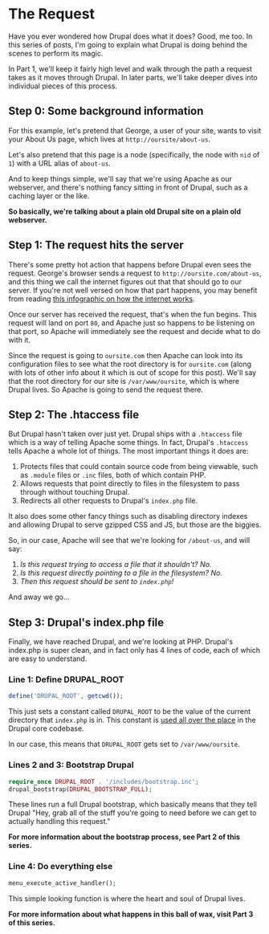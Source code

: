 # The Request

Have you ever wondered how Drupal does what it does? Good, me too. In this series of posts, I'm going to explain what Drupal is doing behind the scenes to perform its magic.

In Part 1, we'll keep it fairly high level and walk through the path a request takes as it moves through Drupal. In later parts, we'll take deeper dives into individual pieces of this process.

## Step 0: Some background information

For this example, let's pretend that George, a user of your site, wants to visit your About Us page, which lives at `http://oursite/about-us`. 

Let's also pretend that this page is a node (specifically, the node with `nid` of `1`) with a URL alias of `about-us`.

And to keep things simple, we'll say that we're using Apache as our webserver, and there's nothing fancy sitting in front of Drupal, such as a caching layer or the like. 

**So basically, we're talking about a plain old Drupal site on a plain old webserver.**

## Step 1: The request hits the server

There's some pretty hot action that happens before Drupal even sees the request. George's browser sends a request to `http://oursite.com/about-us`, and this thing we call the internet figures out that that should go to our server. If you're not well versed on how that part happens, you may benefit from reading [this infographic on how the internet works](http://i.imgur.com/fzY1Arg.jpg).

Once our server has received the request, that's when the fun begins. This request will land on port `80`, and Apache just so happens to be listening on that port, so Apache will immediately see the request and decide what to do with it. 

Since the request is going to `oursite.com` then Apache can look into its configuration files to see what the root directory is for `oursite.com` (along with lots of other info about it which is out of scope for this post). We'll say that the root directory for our site is `/var/www/oursite`, which is where Drupal lives. So Apache is going to send the request there.

## Step 2: The .htaccess file 

But Drupal hasn't taken over just yet. Drupal ships with a `.htaccess` file which is a way of telling Apache some things. In fact, Drupal's `.htaccess` tells Apache a whole lot of things. The most important things it does are:

1. Protects files that could contain source code from being viewable, such as `.module` files or `.inc` files, both of which contain PHP.
2. Allows requests that point directly to files in the filesystem to pass through without touching Drupal.
3. Redirects all other requests to Drupal's `index.php` file.

It also does some other fancy things such as disabling directory indexes and allowing Drupal to serve gzipped CSS and JS, but those are the biggies.

So, in our case, Apache will see that we're looking for `/about-us`, and will say:

1. *Is this request trying to access a file that it shouldn't? No.*
2. *Is this request directly pointing to a file in the filesystem? No.*
3. *Then this request should be sent to `index.php`!*

And away we go...

## Step 3: Drupal's index.php file

Finally, we have reached Drupal, and we're looking at PHP. Drupal's index.php is super clean, and in fact only has 4 lines of code, each of which are easy to understand.

### Line 1: Define DRUPAL_ROOT

```php
define('DRUPAL_ROOT', getcwd());
```

This just sets a constant called `DRUPAL_ROOT` to be the value of the current directory that `index.php` is in. This constant is [used all over the place](https://api.drupal.org/api/drupal/index.php/constant/constants/DRUPAL_ROOT/7) in the Drupal core codebase.

In our case, this means that `DRUPAL_ROOT` gets set to `/var/www/oursite`.

### Lines 2 and 3: Bootstrap Drupal

```php
require_once DRUPAL_ROOT . '/includes/bootstrap.inc';
drupal_bootstrap(DRUPAL_BOOTSTRAP_FULL);
```

These lines run a full Drupal bootstrap, which basically means that they tell Drupal "Hey, grab all of the stuff you're going to need before we can get to actually handling this request."

**For more information about the bootstrap process, see Part 2 of this series.**

### Line 4: Do everything else

```php
menu_execute_active_handler();
```

This simple looking function is where the heart and soul of Drupal lives. 

**For more information about what happens in this ball of wax, visit Part 3 of this series.**